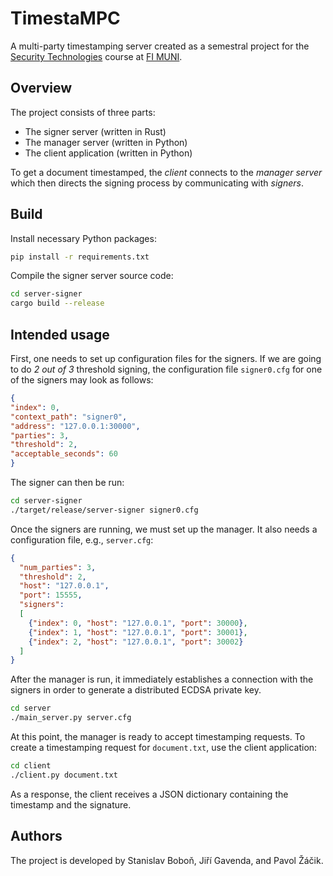 # TimestaMPC
A multi-party timestamping server created as a semestral project for the
[Security Technologies](https://is.muni.cz/predmet/fi/jaro2022/PV204) course
at [FI MUNI](https://www.fi.muni.cz/).

## Overview
The project consists of three parts:
- The signer server (written in Rust)
- The manager server (written in Python)
- The client application (written in Python)

To get a document timestamped, the _client_ connects to the _manager server_
which then directs the signing process by communicating with _signers_.

## Build
Install necessary Python packages:
```bash
pip install -r requirements.txt
```
Compile the signer server source code:
```bash
cd server-signer
cargo build --release
```
## Intended usage
First, one needs to set up configuration files for the signers.
If we are going to do _2 out of 3_ threshold signing, the configuration
file `signer0.cfg` for one of the signers may look as follows:
```json
{
"index": 0,
"context_path": "signer0",
"address": "127.0.0.1:30000",
"parties": 3,
"threshold": 2,
"acceptable_seconds": 60
}
```
The signer can then be run:
```bash
cd server-signer
./target/release/server-signer signer0.cfg
```
Once the signers are running, we must set up the manager. It also needs
a configuration file, e.g., `server.cfg`:
```json
{
  "num_parties": 3,
  "threshold": 2,
  "host": "127.0.0.1",
  "port": 15555,
  "signers":
  [
    {"index": 0, "host": "127.0.0.1", "port": 30000},
    {"index": 1, "host": "127.0.0.1", "port": 30001},
    {"index": 2, "host": "127.0.0.1", "port": 30002}
  ]
}
```
After the manager is run, it immediately establishes a connection with the
signers in order to generate a distributed ECDSA private key.
```bash
cd server
./main_server.py server.cfg
```
At this point, the manager is ready to accept timestamping requests. To create
a timestamping request for `document.txt`, use the client application:
```bash
cd client
./client.py document.txt
```
As a response, the client receives a JSON dictionary containing the timestamp
and the signature.

## Authors
The project is developed by Stanislav Boboň, Jiří Gavenda, and Pavol Žáčik.
